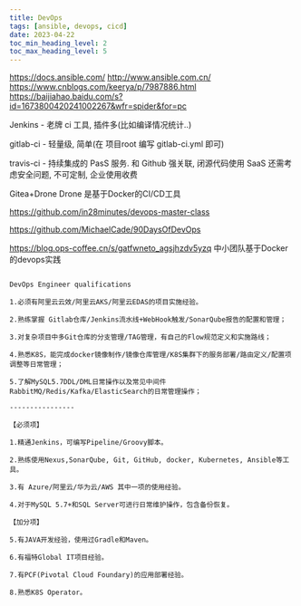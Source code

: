 ```yaml
---
title: DevOps
tags: [ansible, devops, cicd]
date: 2023-04-22
toc_min_heading_level: 2
toc_max_heading_level: 5
---
```


https://docs.ansible.com/
http://www.ansible.com.cn/
https://www.cnblogs.com/keerya/p/7987886.html
https://baijiahao.baidu.com/s?id=1673800420241002267&wfr=spider&for=pc


Jenkins - 老牌 ci 工具, 插件多(比如编译情况统计..)

gitlab-ci  - 轻量级, 简单(在 项目root 编写 gitlab-ci.yml 即可)

travis-ci - 持续集成的 PasS 服务. 和 Github 强关联, 闭源代码使用 SaaS 还需考虑安全问题, 不可定制, 企业使用收费

Gitea+Drone    Drone 是基于Docker的CI/CD工具


https://github.com/in28minutes/devops-master-class

https://github.com/MichaelCade/90DaysOfDevOps

https://blog.ops-coffee.cn/s/gatfwneto_agsjhzdv5yzq 中小团队基于Docker的devops实践

```

DevOps Engineer qualifications

1.必须有阿里云云效/阿里云AKS/阿里云EDAS的项目实施经验。

2.熟练掌握 Gitlab仓库/Jenkins流水线+WebHook触发/SonarQube报告的配置和管理；

3.对复杂项目中多Git仓库的分支管理/TAG管理，有自己的Flow规范定义和实施路线；

4.熟悉K8S，能完成docker镜像制作/镜像仓库管理/K8S集群下的服务部署/路由定义/配置项调整等日常管理；

5.了解MySQL5.7DDL/DML日常操作以及常见中间件RabbitMQ/Redis/Kafka/ElasticSearch的日常管理操作；

----------------

【必须项】

1.精通Jenkins，可编写Pipeline/Groovy脚本。

2.熟练使用Nexus,SonarQube, Git, GitHub, docker, Kubernetes, Ansible等工具。

3.有 Azure/阿里云/华为云/AWS 其中一项的使用经验。

4.对于MySQL 5.7+和SQL Server可进行日常维护操作，包含备份恢复。

【加分项】

5.有JAVA开发经验，使用过Gradle和Maven。

6.有福特Global IT项目经验。

7.有PCF(Pivotal Cloud Foundary)的应用部署经验。

8.熟悉K8S Operator。
```


<!-- more -->